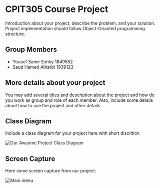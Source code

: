 # CPIT305 Course Project
Introduction about your project, describe the problem, and your solution. Project implementation should follow Object-Orianted programming structure.

## Group Members
- Yousef Samir Eshky 1849552
- Saud Hamed Alharbi 1939123

## More details about your project
You may add several titles and description about the project and how do you work as group and role of each member. Also, include some details about how to use the project and other details


## Class Diagram
Include a class diagram for your project here with short discrition

![Our Awsome Project Class Diagram](/images/class-diagram.png)


## Screen Capture
Here some screen capture from our project:

![Main menu](/images/capture01.png)

